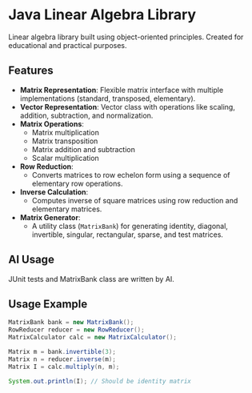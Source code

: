 # Java Linear Algebra Library

Linear algebra library built using object-oriented principles. Created for educational and practical purposes.

## Features

- **Matrix Representation**: Flexible matrix interface with multiple implementations (standard, transposed, elementary).
- **Vector Representation**: Vector class with operations like scaling, addition, subtraction, and normalization.
- **Matrix Operations**:
  - Matrix multiplication
  - Matrix transposition
  - Matrix addition and subtraction
  - Scalar multiplication
- **Row Reduction**:
  - Converts matrices to row echelon form using a sequence of elementary row operations.
- **Inverse Calculation**:
  - Computes inverse of square matrices using row reduction and elementary matrices.
- **Matrix Generator**:
  - A utility class (`MatrixBank`) for generating identity, diagonal, invertible, singular, rectangular, sparse, and test matrices.

## AI Usage

JUnit tests and MatrixBank class are written by AI.

## Usage Example

```java
MatrixBank bank = new MatrixBank();
RowReducer reducer = new RowReducer();
MatrixCalculator calc = new MatrixCalculator();

Matrix m = bank.invertible(3);
Matrix n = reducer.inverse(m);
Matrix I = calc.multiply(n, m);

System.out.println(I); // Should be identity matrix
